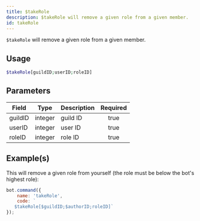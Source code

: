 ```yaml
---
title: $takeRole
description: $takeRole will remove a given role from a given member.
id: takeRole
---
```


`$takeRole` will remove a given role from a given member.

## Usage

```php
$takeRole[guildID;userID;roleID]
```

## Parameters

| Field   | Type    | Description | Required |
|---------|---------|-------------|:--------:|
| guildID | integer | guild ID    |   true   |
| userID  | integer | user ID     |   true   |
| roleID  | integer | role ID     |   true   |

## Example(s)

This will remove a given role from yourself (the role must be below the bot's highest role):

```javascript
bot.command({
    name: 'takeRole',
    code: `
   $takeRole[$guildID;$authorID;roleID]`
});
```